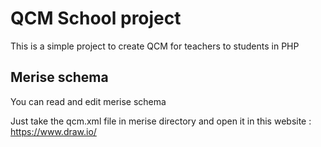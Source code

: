 # QCM School project

This is a simple project to create QCM for teachers to students in PHP

## Merise schema

You can read and edit merise schema

Just take the qcm.xml file in merise directory and open it in this website :
https://www.draw.io/
